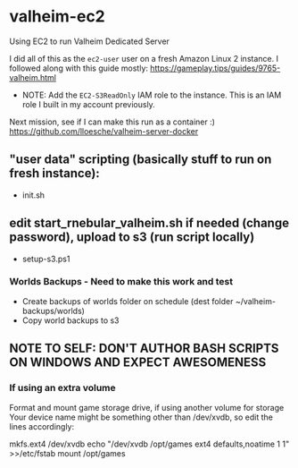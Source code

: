 # valheim-ec2
Using EC2 to run Valheim Dedicated Server

I did all of this as the `ec2-user` user on a fresh Amazon Linux 2 instance. I followed along with this guide mostly:
https://gameplay.tips/guides/9765-valheim.html

- NOTE: Add the `EC2-S3ReadOnly` IAM role to the instance. This is an IAM role I built in my account previously.

Next mission, see if I can make this run as a container :)
https://github.com/lloesche/valheim-server-docker

## "user data" scripting (basically stuff to run on fresh instance):
- init.sh

## edit start_rnebular_valheim.sh if needed (change password), upload to s3 (run script locally)
- setup-s3.ps1

### Worlds Backups - Need to make this work and test
- Create backups of worlds folder on schedule (dest folder ~/valheim-backups/worlds)
- Copy world backups to s3


## NOTE TO SELF: DON'T AUTHOR BASH SCRIPTS ON WINDOWS AND EXPECT AWESOMENESS


### If using an extra volume
Format and mount game storage drive, if using another volume for storage Your device name might be something other than /dev/xvdb, so edit the lines accordingly:

mkfs.ext4 /dev/xvdb
echo "/dev/xvdb   /opt/games  ext4    defaults,noatime  1   1" >>/etc/fstab
mount /opt/games
